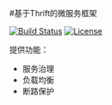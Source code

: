 #基于Thrift的微服务框架

[![Build Status](https://api.travis-ci.org/sofn/trpc.svg)](https://travis-ci.org/sofn/trpc)
[![License](https://img.shields.io/badge/license-Apache%202-4EB1BA.svg)](https://www.apache.org/licenses/LICENSE-2.0.html)


提供功能：  
* 服务治理
* 负载均衡
* 断路保护
